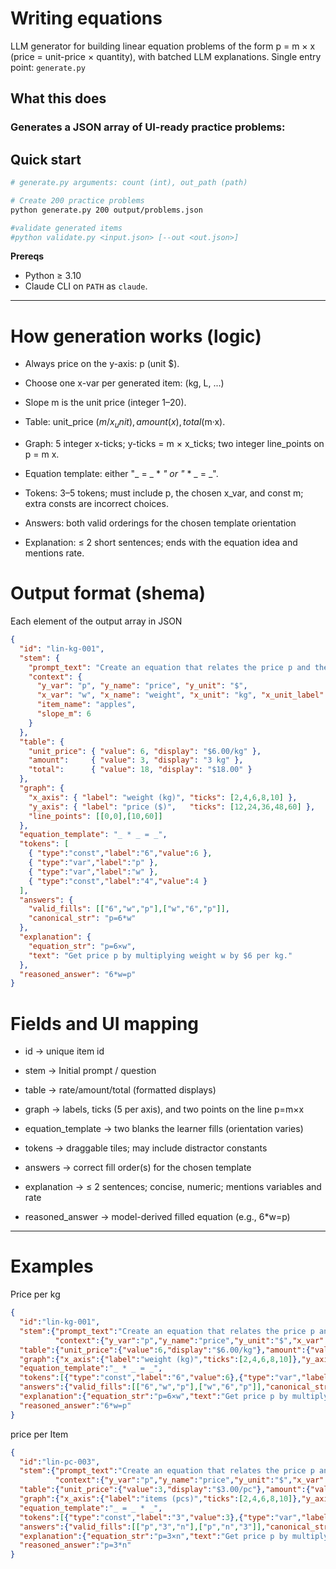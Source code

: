 # Writing equations

LLM generator for building linear equation problems of the form p = m × x (price = unit-price × quantity), with batched LLM explanations.
Single entry point: `generate.py`

## What this does

### Generates a JSON array of UI-ready practice problems:

## Quick start

```bash
# generate.py arguments: count (int), out_path (path)

# Create 200 practice problems 
python generate.py 200 output/problems.json

#validate generated items
#python validate.py <input.json> [--out <out.json>]

```

**Prereqs**

- Python ≥ 3.10  
- Claude CLI on `PATH` as `claude`.
 
---

# How generation works (logic)

- Always price on the y-axis: p (unit $).

- Choose one x-var per generated item: (kg, L, ...)

- Slope m is the unit price (integer 1–20).

- Table: unit_price ($m/x_unit), amount (x), total ($m·x).

- Graph: 5 integer x-ticks; y-ticks = m × x_ticks; two integer line_points on p = m x.

- Equation template: either "_ = _ * _" or "_ * _ = _".

- Tokens: 3–5 tokens; must include p, the chosen x_var, and const m; extra consts are incorrect choices.

- Answers: both valid orderings for the chosen template orientation

- Explanation: ≤ 2 short sentences; ends with the equation idea and mentions rate.

# Output format (shema)

Each element of the output array in JSON

```json
{
  "id": "lin-kg-001",
  "stem": {
    "prompt_text": "Create an equation that relates the price p and the weight w. Apples cost $6 per kilogram.",
    "context": {
      "y_var": "p", "y_name": "price", "y_unit": "$",
      "x_var": "w", "x_name": "weight", "x_unit": "kg", "x_unit_label": "kg",
      "item_name": "apples",
      "slope_m": 6
    }
  },
  "table": {
    "unit_price": { "value": 6, "display": "$6.00/kg" },
    "amount":     { "value": 3, "display": "3 kg" },
    "total":      { "value": 18, "display": "$18.00" }
  },
  "graph": {
    "x_axis": { "label": "weight (kg)", "ticks": [2,4,6,8,10] },
    "y_axis": { "label": "price ($)",   "ticks": [12,24,36,48,60] },
    "line_points": [[0,0],[10,60]]
  },
  "equation_template": "_ * _ = _",
  "tokens": [
    { "type":"const","label":"6","value":6 },
    { "type":"var","label":"p" },
    { "type":"var","label":"w" },
    { "type":"const","label":"4","value":4 }
  ],
  "answers": {
    "valid_fills": [["6","w","p"],["w","6","p"]],
    "canonical_str": "p=6*w"
  },
  "explanation": {
    "equation_str": "p=6×w",
    "text": "Get price p by multiplying weight w by $6 per kg."
  },
  "reasoned_answer": "6*w=p"
}

```

# Fields and UI mapping

- id → unique item id

- stem → Initial prompt / question

- table → rate/amount/total (formatted displays)

- graph → labels, ticks (5 per axis), and two points on the line p=m×x

- equation_template → two blanks the learner fills (orientation varies)

- tokens → draggable tiles; may include distractor constants

- answers → correct fill order(s) for the chosen template

- explanation → ≤ 2 sentences; concise, numeric; mentions variables and rate

- reasoned_answer → model-derived filled equation (e.g., 6*w=p) 

---
# Examples
Price per kg
```json
{
  "id":"lin-kg-001",
  "stem":{"prompt_text":"Create an equation that relates the price p and the weight w. Apples cost $6 per kilogram.",
          "context":{"y_var":"p","y_name":"price","y_unit":"$","x_var":"w","x_name":"weight","x_unit":"kg","x_unit_label":"kg","item_name":"apples","slope_m":6}},
  "table":{"unit_price":{"value":6,"display":"$6.00/kg"},"amount":{"value":3,"display":"3 kg"},"total":{"value":18,"display":"$18.00"}},
  "graph":{"x_axis":{"label":"weight (kg)","ticks":[2,4,6,8,10]},"y_axis":{"label":"price ($)","ticks":[12,24,36,48,60]},"line_points":[[0,0],[10,60]]},
  "equation_template":"_ * _ = _",
  "tokens":[{"type":"const","label":"6","value":6},{"type":"var","label":"p"},{"type":"var","label":"w"}],
  "answers":{"valid_fills":[["6","w","p"],["w","6","p"]],"canonical_str":"p=6*w"},
  "explanation":{"equation_str":"p=6×w","text":"Get price p by multiplying weight w by $6 per kg."},
  "reasoned_answer":"6*w=p"
}

```

price per Item

```json
{
  "id":"lin-pc-003",
  "stem":{"prompt_text":"Create an equation that relates the price p and the items n. Pencils cost $3 per item.",
          "context":{"y_var":"p","y_name":"price","y_unit":"$","x_var":"n","x_name":"items","x_unit":"pcs","x_unit_label":"pc","item_name":"pencils","slope_m":3}},
  "table":{"unit_price":{"value":3,"display":"$3.00/pc"},"amount":{"value":5,"display":"5 pcs"},"total":{"value":15,"display":"$15.00"}},
  "graph":{"x_axis":{"label":"items (pcs)","ticks":[2,4,6,8,10]},"y_axis":{"label":"price ($)","ticks":[6,12,18,24,30]},"line_points":[[0,0],[10,30]]},
  "equation_template":"_ = _ * _",
  "tokens":[{"type":"const","label":"3","value":3},{"type":"var","label":"p"},{"type":"var","label":"n"},{"type":"const","label":"7","value":7}],
  "answers":{"valid_fills":[["p","3","n"],["p","n","3"]],"canonical_str":"p=3*n"},
  "explanation":{"equation_str":"p=3×n","text":"Get price p by multiplying items n by $3 per pc."},
  "reasoned_answer":"p=3*n"
}

```